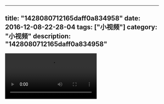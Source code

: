 
---
title: "1428080712165daff0a834958"
date: 2016-12-08-22-28-04
tags: ["小视频"]
category: "小视频"
description: "1428080712165daff0a834958"
---
<video src="http://ohtsqip0g.bkt.clouddn.com/1428080712165daff0a834958.mp4" controls="controls"></video>
